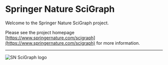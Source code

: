 # Springer Nature SciGraph

Welcome to the Springer Nature SciGraph project.

Please see the project homepage [https://www.springernature.com/scigraph](https://www.springernature.com/scigraph) for more information.

----------

![SN SciGraph logo](https://github.com/springernature/scigraph/blob/master/extras/SN_SciGraph_logo.jpg)